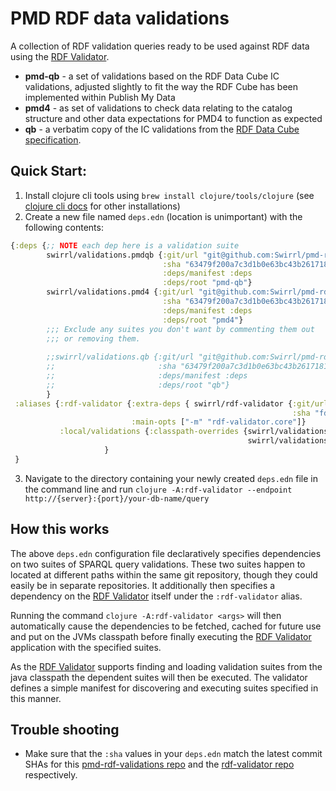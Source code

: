 # PMD RDF data validations

A collection of RDF validation queries ready to be
used against RDF data using the [RDF Validator](https://github.com/Swirrl/rdf-validator).

- **pmd-qb** - a set of validations based on the RDF Data Cube IC validations, adjusted slightly to fit the way the RDF Cube has been implemented within Publish My Data
- **pmd4** - as set of validations to check data relating to the catalog structure and other data expectations for PMD4 to function as expected
- **qb** - a verbatim copy of the IC validations from the [RDF Data Cube specification](https://www.w3.org/TR/vocab-data-cube/#h3_wf-rules).

## Quick Start:

1. Install clojure cli tools using `brew install clojure/tools/clojure` (see [clojure cli docs](https://clojure.org/guides/getting_started#_clojure_installer_and_cli_tools) for other installations)
2. Create a new file named `deps.edn` (location is unimportant) with the following contents:

```clojure
{:deps {;; NOTE each dep here is a validation suite
        swirrl/validations.pmdqb {:git/url "git@github.com:Swirrl/pmd-rdf-validations.git"
                                  :sha "63479f200a7c3d1b0e63bc43b2617181644c846b"
                                  :deps/manifest :deps
                                  :deps/root "pmd-qb"}
        swirrl/validations.pmd4 {:git/url "git@github.com:Swirrl/pmd-rdf-validations.git"
                                  :sha "63479f200a7c3d1b0e63bc43b2617181644c846b"
                                  :deps/manifest :deps
                                  :deps/root "pmd4"}
        ;;; Exclude any suites you don't want by commenting them out
        ;;; or removing them.
        
        ;;swirrl/validations.qb {:git/url "git@github.com:Swirrl/pmd-rdf-validations.git"
        ;;                       :sha "63479f200a7c3d1b0e63bc43b2617181644c846b"
        ;;                       :deps/manifest :deps
        ;;                       :deps/root "qb"}                                  
        }
 :aliases {:rdf-validator {:extra-deps { swirrl/rdf-validator {:git/url "https://github.com/Swirrl/rdf-validator.git"
                                                               :sha "fd848fabc5718f876f99ee4ee5a3f89ea8529571"}}
                           :main-opts ["-m" "rdf-validator.core"]}
           :local/validations {:classpath-overrides {swirrl/validations.pmdqb "/path/to/local/repo/pmd-rdf-validations/pmd-qb"
                                                     swirrl/validations.pmd4 "/path/to/local/repo/pmd-rdf-validations/pmd4"}}
                     }
 }
```

3. Navigate to the directory containing your newly created `deps.edn` file in the command line and run `clojure -A:rdf-validator --endpoint http://{server}:{port}/your-db-name/query` 

## How this works

The above `deps.edn` configuration file declaratively specifies dependencies on two suites of SPARQL query validations.  These two suites happen to located at different paths within the same git repository, though they could easily be in separate repositories.  It additionally then specifies a dependency on the [RDF Validator](https://github.com/Swirrl/rdf-validator) itself under the `:rdf-validator` alias.

Running the command `clojure -A:rdf-validator <args>` will then automatically cause the dependencies to be fetched, cached for future use and put on the JVMs classpath before finally executing the [RDF Validator](https://github.com/Swirrl/rdf-validator) application with the specified suites.

As the [RDF Validator](https://github.com/Swirrl/rdf-validator) supports finding and loading validation suites from the java classpath the dependent suites will then be executed.  The validator defines a simple manifest for discovering and executing suites specified in this manner.

## Trouble shooting

- Make sure that the `:sha` values in your `deps.edn` match the latest commit SHAs for this [pmd-rdf-validations repo](https://github.com/Swirrl/pmd-rdf-validations/commits/master) and the [rdf-validator repo](https://github.com/Swirrl/rdf-validator/commits/master) respectively.
